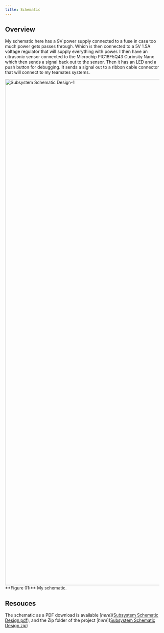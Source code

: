 ```yaml
---
title: Schematic
---
```


## Overview

My schematic here has a 9V power supply connected to a fuse in case too much power gets passes through. Which is then connected to a 5V 1.5A voltage regulator that will supply everything with power. I then have an ultrasonic sensor connected to the Microchip PIC18F5Q43 Curiosity Nano which then sends a signal back out to the sensor. Then it has an LED and a push button for debugging. It sends a signal out to a ribbon cable connector that will connect to my teamates systems.



<img width="2339" height="1654" alt="Subsystem Schematic Design-1" src="https://github.com/user-attachments/assets/0383611c-4ff7-4c5f-a675-4f14706e64b4" />
**Figure 01:** My schematic.


## Resouces

The schematic as a PDF download is available [*here*]([Subsystem Schematic Design.pdf](https://github.com/user-attachments/files/23014125/Subsystem.Schematic.Design.pdf)), and the Zip folder of the project [*here*]([Subsystem Schematic Design.zip](https://github.com/user-attachments/files/23014164/Subsystem.Schematic.Design.zip))
